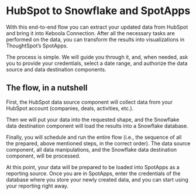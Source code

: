 # HubSpot to Snowflake and SpotApps

With this end-to-end flow you can extract your updated data from HubSpot and bring it into Keboola Connection. After all the necessary tasks are performed on the data, you can transform the results into visualizations in ThoughtSpot’s SpotApps. 

The process is simple. We will guide you through it, and, when needed, ask you to provide your credentials, select a date range, and authorize the data source and data destination components.

## The flow, in a nutshell

First, the HubSpot data source component will collect data from your HubSpot account (companies, deals, activities, etc.). 

Then we will put your data into the requested shape, and the Snowflake data destination component will load the results into a Snowflake database.

Finally, you will schedule and run the entire flow (i.e., the sequence of all the prepared, above mentioned steps, in the correct order). The data source component, all data manipulations, and the Snowflake data destination component, will be processed.

At this point, your data will be prepared to be loaded into SpotApps as a reporting source. Once you are in SpotApps, enter the credentials of the database where you store your newly created data, and you can start using your reporting right away.



